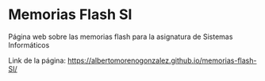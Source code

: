 # Memorias Flash SI
Página web sobre las memorias flash para la asignatura de Sistemas Informáticos

Link de la página: https://albertomorenogonzalez.github.io/memorias-flash-SI/
